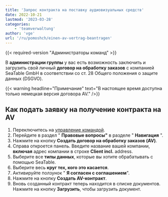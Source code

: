```yaml
---
title: 'Запрос контракта на поставку аудиовизуальных средств'
date: 2022-10-21
lastmod: '2023-03-28'
categories:
    - 'teamverwaltung'
author: 'vge'
url: '/ru/pomoshch/einen-av-vertrag-beantragen'
---
```


{{< required-version "Администраторы команд" >}}

В **администрации группы** у вас есть возможность заключить и загрузить свой личный **договор на обработку заказов** с компанией SeaTable GmbH в соответствии со ст. 28 Общего положения о защите данных (DSGVO).

{{< warning  headline="Примечание"  text="В настоящее время доступна только немецкая версия договора AV." />}}

## Как подать заявку на получение контракта на AV

1. Переключитесь на [управление командой](https://account.seatable.io).
2. Перейдите в раздел " **Правовые вопросы"** в разделе " **Навигация** ".
3. Нажмите на кнопку **Создать договор на обработку заказов (AV)**.
4. Справа откроется панель. Введите название вашей компании, **включая** адрес компании в строке **Client incl.** address.
5. Выберите все **типы данных**, которые вы хотите обрабатывать с помощью SeaTable.
6. Выберите весь **круг тех, кого это касается**.
7. Активируйте ползунок " **Я согласен с соглашением**".
8. Нажмите на кнопку **Создать AV-контракт**.
9. Вновь созданный контракт теперь находится в списке документов. Нажмите на кнопку **Загрузить**, чтобы загрузить документ.
